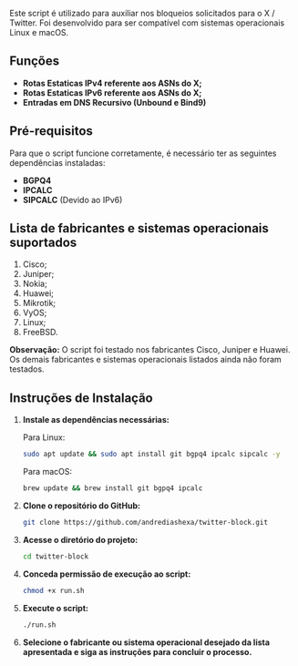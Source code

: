 Este script é utilizado para auxiliar nos bloqueios solicitados para o X / Twitter. Foi desenvolvido para ser compatível com sistemas operacionais Linux e macOS.

## Funções

- **Rotas Estaticas IPv4 referente aos ASNs do X;**
- **Rotas Estaticas IPv6 referente aos ASNs do X;**
- **Entradas em DNS Recursivo (Unbound e Bind9)**


## Pré-requisitos

Para que o script funcione corretamente, é necessário ter as seguintes dependências instaladas:

- **BGPQ4**
- **IPCALC**
- **SIPCALC** (Devido ao IPv6)

## Lista de fabricantes e sistemas operacionais suportados

1. Cisco;
2. Juniper;
3. Nokia;
4. Huawei;
5. Mikrotik;
6. VyOS;
7. Linux;
8. FreeBSD.

**Observação:** O script foi testado nos fabricantes Cisco, Juniper e Huawei. Os demais fabricantes e sistemas operacionais listados ainda não foram testados.

## Instruções de Instalação

1. **Instale as dependências necessárias:**

   Para Linux:
   ```bash
   sudo apt update && sudo apt install git bgpq4 ipcalc sipcalc -y
   ```

   Para macOS:
   ```bash
   brew update && brew install git bgpq4 ipcalc
   ```

2. **Clone o repositório do GitHub:**

   ```bash
   git clone https://github.com/andrediashexa/twitter-block.git
   ```

3. **Acesse o diretório do projeto:**

   ```bash
   cd twitter-block
   ```

4. **Conceda permissão de execução ao script:**

   ```bash
   chmod +x run.sh
   ```

5. **Execute o script:**

   ```bash
   ./run.sh
   ```

6. **Selecione o fabricante ou sistema operacional desejado da lista apresentada e siga as instruções para concluir o processo.**

